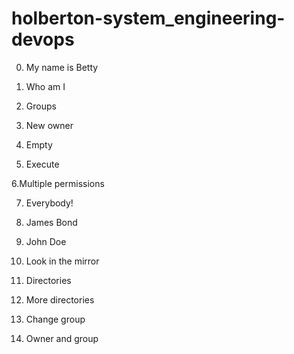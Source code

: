 # holberton-system_engineering-devops

0. My name is Betty

1. Who am I

2. Groups

1. New owner

4. Empty

5. Execute

6.Multiple permissions

7. Everybody!

8. James Bond

9. John Doe

10. Look in the mirror

11. Directories

12. More directories

13. Change group 

14. Owner and group

